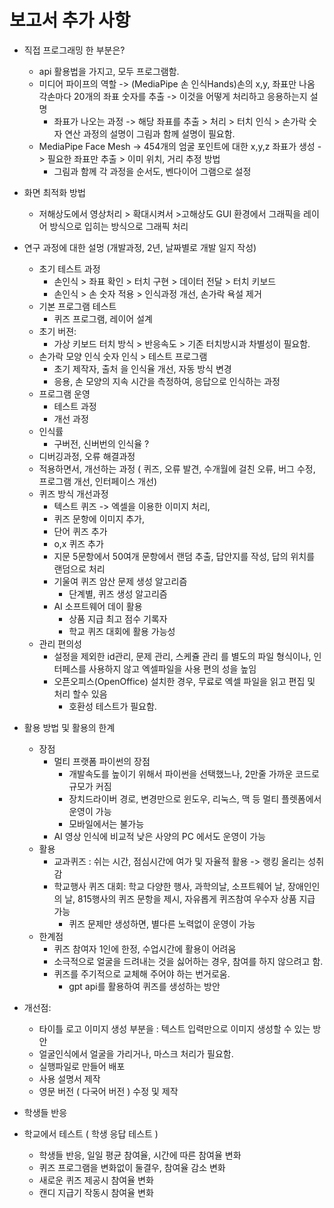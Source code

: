 # 보고서 추가 사항
* 직접 프로그래밍 한 부분은?
  * api 활용법을 가지고, 모두 프로그램함.
  * 미디어 파이프의 역할 -> (MediaPipe 손 인식Hands)손의 x,y, 좌표만 나옴 각손마다 20개의 좌표 숫자를 추출 -> 이것을 어떻게 처리하고 응용하는지 설명
    * 좌표가 나오는 과정 -> 해당 좌표를 추출 > 처리 > 터치 인식 > 손가락 숫자 연산 과정의 설명이 그림과 함께 설명이 필요함.
  * MediaPipe Face Mesh -> 454개의 엄굴 포인트에 대한 x,y,z 좌표가 생성 -> 필요한 좌표만 추출 > 이미 위치, 거리 추정 방법
    * 그림과 함께 각 과정을 순서도, 벤다이어 그램으로 설정
      
* 화면 최적화 방법
  * 저해상도에서 영상처리 > 확대시켜서 >고해상도 GUI 환경에서 그래픽을 레이어 방식으로 입히는 방식으로 그래픽 처리
 
* 연구 과정에 대한 설멍 (개발과정, 2년, 날짜별로 개발 일지 작성)
  * 초기 테스트 과정
    * 손인식 > 좌표 확인 > 터치 구현 > 데이터 전달 > 터치 키보드
    * 손인식 > 손 숫자 적용 > 인식과정 개선, 손가락 욕설 제거
  * 기본 프로그램 테스트
    * 퀴즈 프로그램, 레이어 설계
  * 초기 버젼:
    * 가상 키보드 터치 방식 > 반응속도 > 기존 터치방시과 차별성이 필요함.
  * 손가락 모양 인식 숫자 인식 > 테스트 프로그램
    * 초기 제작자, 출처 을 인식율 개선, 자동 방식 변경
    * 응용, 손 모양의 지속 시간을 측정하여, 응답으로 인식하는 과정 
  * 프로그램 운영
    * 테스트 과정
    * 개선 과정
  * 인식률
    * 구버전, 신버번의 인식율 ?
  * 디버깅과정, 오류 해결과정
  * 적용하면서, 개선하는 과정 ( 퀴즈, 오류 발견, 수개월에 걸친 오류, 버그 수정, 프로그램 개선, 인터페이스 개선)
  * 퀴즈 방식 개선과정
    * 텍스트 퀴즈 -> 엑셀을 이용한 이미지 처리,
    * 퀴즈 문항에 이미지 추가,
    * 단어 퀴즈 추가
    * o,x 퀴즈 추가
    * 지문 5문항에서 50여개 문항에서 랜덤 추출, 답안지를 작성, 답의 위치를 랜덤으로 처리
    * 기울여 퀴즈 암산 문제 생성 알고리즘
      * 단계별, 퀴즈 생성 알고리즘 
    * AI 소프트웨어 데이 활용
      * 상품 지급 최고 점수 기록자
      * 학교 퀴즈 대회에 활용 가능성
  * 관리 편의성
    * 설정을 제외한 id관리, 문제 관리, 스케쥴 관리 를 별도의 파일 형식이나, 인터페스를 사용하지 않고 엑셀파일을 사용 편의 성을 높임
    * 오픈오피스(OpenOffice) 설치한 경우, 무료로 엑셀 파일을 읽고 편집 및 처리 할수 있음
       * 호환성 테스트가 필요함.
     
* 활용 방법 및 활용의 한계
  * 장점
    * 멀티 프랫폼 파이썬의 장점
       * 개발속도를 높이기 위해서 파이썬을 선택했느나, 2만줄 가까운 코드로 규모가 커짐
       * 장치드라이버 경로, 변경만으로 윈도우, 리눅스, 맥 등 멀티 플렛폼에서 운영이 가능
       * 모바일에서는 불가능
    * AI 영상 인식에 비교적 낮은 사양의 PC 에서도 운영이 가능
  * 활용
    * 교과퀴즈 : 쉬는 시간, 점심시간에 여가 및 자율적 활용 -> 랭킹 올리는 성취감
    * 학교행사 퀴즈 대회: 학교 다양한 행사, 과학의날, 소프트웨어 날, 장애인인의 날, 815행사의 퀴즈 문항을 제시, 자유롭게 퀴즈참여 우수자 상품 지급 가능
      * 퀴즈 문제만 생성하면, 별다른 노력없이 운영이 가능
  * 한계점
    * 퀴즈 참여자 1인에 한정, 수업시간에 활용이 어려움
    * 소극적으로 얼굴을 드려내는 것을 싫어하는 경우, 참여를 하지 않으려고 함.
    * 퀴즈를 주기적으로 교체해 주어야 하는 번거로움.
      * gpt api를 활용하여 퀴즈를 생성하는 방안
   
  
* 개선점:
  * 타이틀 로고 이미지 생성 부분을 : 텍스트 입력만으로 이미지 생성할 수 있는 방안
  * 얼굴인식에서 얼굴을 가리거나, 마스크 처리가 필요함.
  * 실행파일로 만들어 배포
  * 사용 설명서 제작
  * 영문 버전 ( 다국어 버전 ) 수정 및 제작 
 
  
* 학생들 반응
* 학교에서 테스트 ( 학생 응답 테스트 )
  * 학생들 반응, 일일 평균 참여율, 시간에 따른 참여율 변화
  * 퀴즈 프로그램을 변화없이 둘결우, 참여율 감소 변화
  * 새로운 퀴즈 제공시 참여율 변화
  * 캔디 지급기 작동시 참여율 변화

